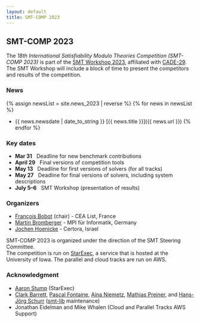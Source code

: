 ```yaml
---
layout: default
title: SMT-COMP 2023
---
```


## SMT-COMP 2023

The *18th International Satisfiability Modulo Theories Competition (SMT-COMP
2023)* is part of the
[SMT Workshop 2023](https://smt-workshop.cs.uiowa.edu/2023),
affiliated with [CADE-29](https://easyconferences.eu/cade2023/).
The SMT Workshop will include a block of time to
present the competitors and results of the competition.

### News
{% assign newsList = site.news_2023 | reverse %}
{% for news in newsList %}
- {{ news.newsdate | date_to_string }} [{{ news.title }}]({{ news.url }})
{% endfor %}

### Key dates
 - **Mar 31** &nbsp; Deadline for new benchmark contributions
 - **April 29** &nbsp; Final versions of competition tools
 - **May 13**    &nbsp; Deadline for first versions of solvers (for all tracks)
 - **May 27**   &nbsp; Deadline for final versions of solvers, including system descriptions
 - **July 5&ndash;6** &nbsp; SMT Workshop (presentation of results)

### Organizers
- [François Bobot](https://github.com/bobot) (chair) - CEA List, France
- [Martin Bromberger](https://www.mpi-inf.mpg.de/departments/automation-of-logic/people/martin-bromberger) - MPI für Informatik, Germany
- [Jochen Hoenicke](https://jochen-hoenicke.de/) - Certora, Israel

SMT-COMP 2023 is organized under the direction of the SMT Steering
Committee.
<br/>
The competition is run on [StarExec](https://www.starexec.org),
a service that is hosted at the University of Iowa.  The parallel and
cloud tracks are run on AWS.

### Acknowledgment
- [Aaron Stump](http://homepage.divms.uiowa.edu/~astump/) (StarExec)
- [Clark Barrett](http://theory.stanford.edu/~barrett/), [Pascal
  Fontaine](https://members.loria.fr/PFontaine/), [Aina
Niemetz](https://cs.stanford.edu/~niemetz/), [Mathias
Preiner](https://cs.stanford.edu/~preiner/), and [Hans-Jörg
Schurr](https://team.inria.fr/veridis/schurr/)
([smt-lib](http://smtlib.cs.uiowa.edu/index.shtml) maintenance)
- Jonathan Eidelman and Mike Whalen (Cloud and Parallel Tracks AWS Support)
